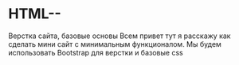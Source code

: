# HTML--
Верстка сайта, базовые основы 
Всем привет тут я расскажу как сделать мини сайт с минимальным функционалом.
Мы будем использовать Bootstrap для верстки и базовые css
